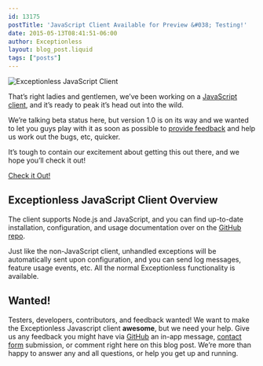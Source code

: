 ```yaml
---
id: 13175
postTitle: 'JavaScript Client Available for Preview &#038; Testing!'
date: 2015-05-13T08:41:51-06:00
author: Exceptionless
layout: blog_post.liquid
tags: ["posts"]
---
```

<img loading="lazy" class="aligncenter wp-image-13180 size-full" src="/_site/assets/javascript-client-header.jpg" alt="Exceptionless JavaScript Client" width="708" height="250" data-id="13180" srcset="/assets/javascript-client-header.jpg 708w, /assets/javascript-client-header-300x106.jpg 300w" sizes="(max-width: 708px) 100vw, 708px" />

That&#8217;s right ladies and gentlemen, we&#8217;ve been working on a <a title="Exceptionless Javascript Client GitHub" href="https://github.com/exceptionless/Exceptionless.javascript" target="_blank">JavaScript client</a>, and it&#8217;s ready to peak it&#8217;s head out into the wild.

We&#8217;re talking beta status here, but version 1.0 is on its way and we wanted to let you guys play with it as soon as possible to <a title="Exceptionless JavaScript Client GitHub Issues" href="https://github.com/exceptionless/Exceptionless.javascript/issues" target="_blank">provide feedback</a> and help us work out the bugs, etc, quicker.

It&#8217;s tough to contain our excitement about getting this out there, and we hope you&#8217;ll check it out!

<div class="signup center">
  <a class="btn btn-large btn-primary" href="https://github.com/exceptionless/Exceptionless.javascript">Check it Out!</a>
</div>

## Exceptionless JavaScript Client Overview

The client supports Node.js and JavaScript, and you can find up-to-date installation, configuration, and usage documentation over on the <a title="Exceptionless Javascript Client GitHub" href="https://github.com/exceptionless/Exceptionless.javascript" target="_blank">GitHub repo</a>.

Just like the non-JavaScript client, unhandled exceptions will be automatically sent upon configuration, and you can send log messages, feature usage events, etc. All the normal Exceptionless functionality is available.

## Wanted!

Testers, developers, contributors, and feedback wanted! We want to make the Exceptionless Javascript client **awesome**, but we need your help. Give us any feedback you might have via <a title="GitHub Exceptionless Javascript Issues" href="https://github.com/exceptionless/Exceptionless.javascript/issues" target="_blank">GitHub</a> an in-app message, [contact form](/contact/ "Contact Exceptionless") submission, or comment right here on this blog post. We&#8217;re more than happy to answer any and all questions, or help you get up and running.
